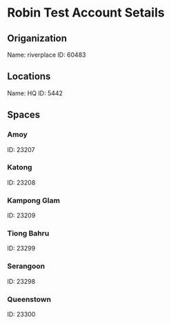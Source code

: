 # Robin Test Account Setails

## Origanization
Name: riverplace
ID: 60483

## Locations
Name: HQ
ID: 5442

## Spaces

### Amoy
ID: 23207

### Katong
ID: 23208

### Kampong Glam
ID: 23209

### Tiong Bahru
ID: 23299

### Serangoon
ID: 23298

### Queenstown
ID: 23300
